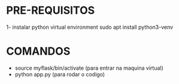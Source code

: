 # PRE-REQUISITOS
1- instalar python virtual environment
    sudo apt install python3-venv

# COMANDOS
- source myflask/bin/activate (para entrar na maquina virtual)
- python app.py (para rodar o codigo)